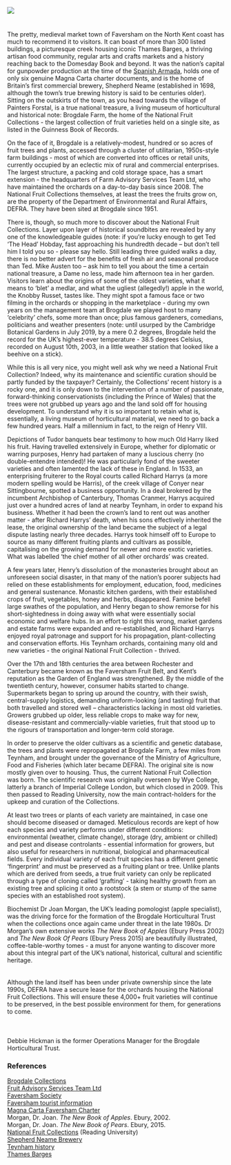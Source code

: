<a href="https://juncture-digital.org"><img src="https://juncture-digital.org/images/ve-button.png"></a>

<param ve-config 
       title="The National Fruit Collections at Brogdale: an Insider View"
       author="Debbie Hickman"
       banner="/images/banners/cherry.jpg" 
       layout="vertical">
       
<param ve-entity eid="Q1000115" title="Faversham">
<param ve-entity eid="Q5166773" title="Conyer">
<param ve-entity eid="Q1626044" title="Sittingbourne">
<param ve-entity eid="Q590063" title="Wye">
<param ve-entity eid="Q7125067" title="Painters Forstal">
<param ve-entity eid="Q1865570" title="Teynham">
<param ve-entity eid="Q507517" title="Rochester">
<param ve-entity eid="Q29303" title="Canterbury">

#

The pretty, medieval market town of Faversham on the North Kent coast has much to recommend it to visitors.  It can boast of more than 300 listed buildings, a picturesque creek housing iconic Thames Barges, a thriving artisan food community, regular arts and crafts markets and a history reaching back to the Domesday Book and beyond.  It was the nation’s capital for gunpowder production at the time of the [Spanish Armada](/16c/16c-spanish-armada), holds one of only six genuine Magna Carta charter documents, and is the home of Britain’s first commercial brewery, Shepherd Neame (established in 1698, although the town’s true brewing history is said to be centuries older).  Sitting on the outskirts of the town, as you head towards the village of Painters Forstal, is a true national treasure, a living museum of horticultural and historical note: Brogdale Farm, the home of the National Fruit Collections - the largest collection of fruit varieties held on a single site, as listed in the Guinness Book of Records.
<param ve-image url="https://stor.artstor.org/stor/3e8869d4-b20a-451f-8dab-886f05b29604" label="Faversham" attribution="Martin Crowther">

On the face of it, Brogdale is a relatively-modest, hundred or so acres of fruit trees and plants, accessed through a cluster of utilitarian, 1950s-style farm buildings - most of which are converted into offices or retail units, currently occupied by an eclectic mix of rural and commercial enterprises.  The largest structure, a packing and cold storage space, has a smart extension - the headquarters of Farm Advisory Services Team Ltd, who have maintained the orchards on a day-to-day basis since 2008.  The National Fruit Collections themselves, at least the trees the fruits grow on, are the property of the Department of Environmental and Rural Affairs, DEFRA.  They have been sited at Brogdale since 1951.
<param ve-image url="https://upload.wikimedia.org/wikipedia/commons/6/6f/Entrance_to_Brogdale_Farm_-_geograph.org.uk_-_2962301.jpg" label="Entrance to Brogdale Farm" attribution="Paul Gillett, via Wikimedia Commons" license="CC BY-SA 2.0">

There is, though, so much more to discover about the National Fruit Collections.  Layer upon layer of historical soundbites are revealed by any one of the knowledgeable guides (note: if you’re lucky enough to get Ted ‘The Head’ Hobday, fast approaching his hundredth decade – but don’t tell him I told you so - please say hello.  Still leading three guided walks a day, there is no better advert for the benefits of fresh air and seasonal produce than Ted.  Mike Austen too – ask him to tell you about the time a certain national treasure, a Dame no less, made him afternoon tea in her garden.  Visitors learn about the origins of some of the oldest varieties, what it means to ‘blet’ a medlar, and what the ugliest (allegedly!) apple in the world, the Knobby Russet, tastes like.  They might spot a famous face or two filming in the orchards or shopping in the marketplace  - during my own years on the management team at Brogdale we played host to many ‘celebrity’ chefs, some more than once; plus famous gardeners, comedians, politicians and weather presenters (note: until usurped by the Cambridge Botanical Gardens in July 2019, by a mere 0.2 degrees, Brogdale held the record for the UK’s highest-ever temperature - 38.5 degrees Celsius, recorded on August 10th, 2003, in a little weather station that looked like a beehive on a stick).  
<param ve-image url="https://upload.wikimedia.org/wikipedia/commons/4/47/Common_medlar_-_Mespilus_germanica.jpg" label="Common Medlar" attribution="Zeynel Cebeci,  via Wikimedia Commons" license="CC BY-SA 4.0">

While this is all very nice, you might well ask why we need a National Fruit Collection? Indeed, why its maintenance and scientific curation should be partly funded by the taxpayer?  Certainly, the Collections’ recent history is a rocky one, and it is only down to the intervention of a number of passionate, forward-thinking conservationists (including the Prince of Wales) that the trees were not grubbed up years ago and the land sold off for housing development.  To understand why it is so important to retain what is, essentially, a living museum of horticultural material, we need to go back a few hundred years.  Half a millennium in fact, to the reign of Henry VIII.  
<param ve-image url="https://upload.wikimedia.org/wikipedia/commons/a/ab/Plums_at_Brogdale_Farm_-_geograph.org.uk_-_2584852.jpg" label="Plums at Brogdale" attribution=" Oast House Archive, via Wikimedia Commons" license="CC BY-SA 2.0">

Depictions of Tudor banquets bear testimony to how much Old Harry liked his fruit.  Having travelled extensively in Europe, whether for diplomatic or warring purposes, Henry had partaken of many a luscious cherry (no double-entendre intended)!  He was particularly fond of the sweeter varieties and often lamented the lack of these in England.  In 1533, an enterprising fruiterer to the Royal courts called Richard Harrys (a more modern spelling would be Harris), of the creek village of Conyer near Sittingbourne, spotted a business opportunity.  In a deal brokered by the incumbent Archbishop of Canterbury, Thomas Cranmer, Harrys acquired just over a hundred acres of land at nearby Teynham, in order to expand his business.  Whether it had been the crown’s land to rent out was another matter - after Richard Harrys’ death, when his sons effectively inherited the lease, the original ownership of the land became the subject of a legal dispute lasting nearly three decades.  Harrys took himself off to Europe to source as many different fruiting plants and cultivars as possible, capitalising on the growing demand for newer and more exotic varieties.   What was labelled ‘the chief mother of all other orchards’ was created. 
<param ve-image url="https://upload.wikimedia.org/wikipedia/commons/f/fe/Cherry_Blossom%2C_Brogdale_-_geograph.org.uk_-_418932.jpg" label="Cherry Blossom" attribution="Colin Smith / Cherry Blossom, Brogdale" license="CC BY-SA 2.0">

A few years later, Henry’s dissolution of the monasteries brought about an unforeseen social disaster, in that many of the nation’s poorer subjects had relied on these establishments for employment, education, food, medicines and general sustenance.  Monastic kitchen gardens, with their established crops of fruit, vegetables, honey and herbs, disappeared.  Famine befell large swathes of the population, and Henry began to show remorse for his short-sightedness in doing away with what were essentially social economic and welfare hubs.  In an effort to right this wrong, market gardens and estate farms were expanded and re-established, and Richard Harrys enjoyed royal patronage and support for his propagation, plant-collecting and conservation efforts.  His Teynham orchards, containing many old and new varieties - the original National Fruit Collection - thrived.  
<param ve-image url="https://upload.wikimedia.org/wikipedia/commons/c/ca/Orchards_below_Teynham_Church_-_geograph.org.uk_-_272608.jpg" label="Orchards below Teynham Church" attribution="Penny Mayes" license="CC BY-SA 2.0">

Over the 17th and 18th centuries the area between Rochester and Canterbury became known as the Faversham Fruit Belt, and Kent’s reputation as the Garden of England was strengthened.  By the middle of the twentieth century, however, consumer habits started to change.  Supermarkets began to spring up around the country, with their swish, central-supply logistics, demanding uniform-looking (and tasting) fruit that both travelled and stored well – characteristics lacking in most old varieties.  Growers grubbed up older, less reliable crops to make way for new, disease-resistant and commercially-viable varieties, fruit that stood up to the rigours of transportation and longer-term cold storage.
<param ve-image url="https://upload.wikimedia.org/wikipedia/commons/c/c9/-2019-08-14_Fruit_and_vegtable_display%2C_Coop_supermarket%2C_Cromer.JPG" label="Fruit and vegetable display" attribution="Kolforn, via Wikimedia Commons" license="CC BY-SA 4.0">

In order to preserve the older cultivars as a scientific and genetic database, the trees and plants were repropagated at Brogdale Farm, a few miles from Teynham, and brought under the governance of the Ministry of Agriculture, Food and Fisheries (which later became DEFRA).  The original site is now mostly given over to housing.  Thus, the current National Fruit Collection was born.  The scientific research was originally overseen by Wye College, latterly a branch of Imperial College London, but which closed in 2009.  This then passed to Reading University, now the main contract-holders for the upkeep and curation of the Collections.
<param ve-image url="https://upload.wikimedia.org/wikipedia/commons/7/7e/Wye-college.jpg" label="Wye College" attribution="Redlentil at the English-language Wikipedia, via Wikimedia Commons" license="CC BY-SA 3.0">

At least two trees or plants of each variety are maintained, in case one should become diseased or damaged.  Meticulous records are kept of how each species and variety performs under different conditions: environmental (weather, climate change), storage (dry, ambient or chilled) and pest and disease controlants - essential information for growers, but also useful for researchers in nutritional, biological and pharmaceutical fields.  Every individual variety of each fruit species has a different genetic ‘fingerprint’ and must be preserved as a fruiting plant or tree.  Unlike plants which are derived from seeds, a true fruit variety can only be replicated through a type of cloning called ‘grafting’ - taking healthy growth from an existing tree and splicing it onto a rootstock (a stem or stump of the same species with an established root system).  
<param ve-image url="https://upload.wikimedia.org/wikipedia/commons/4/47/Cross_section_of_Merlyn%2C_National_Fruit_Collection_%28acc._1999-025%29.jpg" label="English:  National Fruit Collection, Brogdale, via Wikimedia Commons" license="OGL 2">

Biochemist Dr Joan Morgan, the UK’s leading pomologist (apple specialist), was the driving force for the formation of the Brogdale Horticultural Trust when the collections once again came under threat in the late 1980s.  Dr Morgan’s own extensive works _The New Book of Apples_ (Ebury Press 2002) and _The New Book Of Pears_ (Ebury Press 2015) are beautifully illustrated, coffee-table-worthy tomes - a must for anyone wanting to discover more about this integral part of the UK’s national, historical, cultural and scientific heritage.  
<br><br>
Although the land itself has been under private ownership since the late 1990s, DEFRA have a secure lease for the orchards housing the National Fruit Collections.  This will ensure these 4,000+ fruit varieties will continue to be preserved, in the best possible environment for them, for generations to come.  
<br><br>                     
Debbie Hickman is the former Operations Manager for the Brogdale Horticultural Trust.
<param ve-image url="https://upload.wikimedia.org/wikipedia/commons/5/50/Arlet_on_tree%2C_National_Fruit_Collection_%28acc._1994-040%29.jpg" label="Arlet on tree: National Fruit Collection" attribution="English:  National Fruit Collection, Brogdale, via Wikimedia Commons" license="OGL 2">

### References
[Brogdale Collections](https://brogdalecollections.org)   
[Fruit Advisory Services Team Ltd](https://www.fastllp.com/)   
[Faversham Society](www.favershamsociety.org)   
[Faversham tourist information](https://www.visit-swale.co.uk/experience-swale/welcome-to-visit-faversham/)   
[Magna Carta Faversham Charter](https://www.visit-swale.co.uk/visit-swale-blog/faversham-charters/)   
Morgan, Dr. Joan. _The New Book of Apples_. Ebury, 2002.   
Morgan, Dr. Joan. _The New Book of Pears_. Ebury, 2015.   
[National Fruit Collections](https://www.nationalfruitcollection.org.uk/) (Reading University)   
[Shepherd Neame Brewery](https://www.shepherdneame.co.uk/)   
[Teynham history](http://teynham.org/)   
[Thames Barges](https://thamesbarge.org.uk/)   
